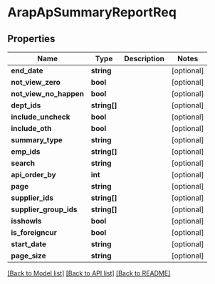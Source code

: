 # ArapApSummaryReportReq

## Properties
Name | Type | Description | Notes
------------ | ------------- | ------------- | -------------
**end_date** | **string** |  | [optional] 
**not_view_zero** | **bool** |  | [optional] 
**not_view_no_happen** | **bool** |  | [optional] 
**dept_ids** | **string[]** |  | [optional] 
**include_uncheck** | **bool** |  | [optional] 
**include_oth** | **bool** |  | [optional] 
**summary_type** | **string** |  | [optional] 
**emp_ids** | **string[]** |  | [optional] 
**search** | **string** |  | [optional] 
**api_order_by** | **int** |  | [optional] 
**page** | **string** |  | [optional] 
**supplier_ids** | **string[]** |  | [optional] 
**supplier_group_ids** | **string[]** |  | [optional] 
**isshowls** | **bool** |  | [optional] 
**is_foreigncur** | **bool** |  | [optional] 
**start_date** | **string** |  | [optional] 
**page_size** | **string** |  | [optional] 

[[Back to Model list]](../README.md#documentation-for-models) [[Back to API list]](../README.md#documentation-for-api-endpoints) [[Back to README]](../README.md)


